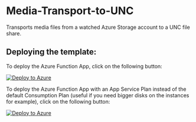 # Media-Transport-to-UNC
Transports media files from a watched Azure Storage account to a UNC file share.

## Deploying the template:
To deploy the Azure Function App, click on the following button:

[![Deploy to Azure](http://azuredeploy.net/deploybutton.png)](https://portal.azure.com/#create/Microsoft.Template/uri/https%3A%2F%2Fraw.githubusercontent.com%2FStratusOn%2FMedia-Transport-to-UNC%2Fmaster%2Fsrc%2FDeployments%2Fazuredeploy.json)

To deploy the Azure Function App with an App Service Plan instead of the default Consumption Plan (useful if you need bigger disks on the instances for example), click on the following button:

[![Deploy to Azure](http://azuredeploy.net/deploybutton.png)](https://portal.azure.com/#create/Microsoft.Template/uri/https%3A%2F%2Fraw.githubusercontent.com%2FStratusOn%2FMedia-Transport-to-UNC%2Fmaster%2Fsrc%2FDeployments%2Fazuredeploy-withappplans.json)

